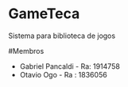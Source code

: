 # GameTeca
Sistema para biblioteca de jogos

#Membros
- Gabriel Pancaldi - Ra: 1914758
- Otavio Ogo - Ra : 1836056
